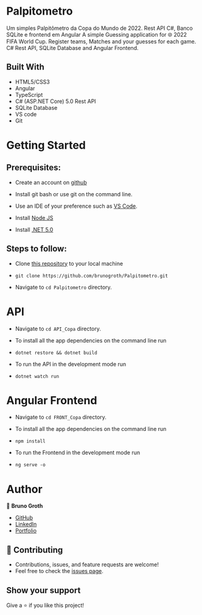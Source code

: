# Palpitometro 
Um simples Palpitômetro da Copa do Mundo de 2022. Rest API C#, Banco SQLite e frontend em Angular
A simple Guessing application for 🌐 2022 FIFA World Cup. Register teams, Matches and your guesses for each game. C# Rest API, SQLite Database and Angular Frontend.

## Built With

- HTML5/CSS3
- Angular
- TypeScript
- C# (ASP.NET Core) 5.0 Rest API
- SQLite Database
- VS code
- Git

# Getting Started

## Prerequisites:


- Create an account on [github](https://github.com/login)

- Install git bash or use git on the command line.

- Use an IDE of your preference such as [VS Code](https://code.visualstudio.com/download).

- Install [Node JS](https://nodejs.org/en/download/)

- Install [.NET 5.0](https://dotnet.microsoft.com/en-us/download/dotnet/5.0)

## Steps to follow:

- Clone [this repository](https://github.com/brunogroth/Palpitometro) to your local machine 
- ```
  git clone https://github.com/brunogroth/Palpitometro.git
  ```

- Navigate to `cd Palpitometro` directory.

# API

- Navigate to `cd API_Copa` directory.

- To install all the app dependencies on the command line run
- ```
  dotnet restore && dotnet build
  ``` 
  
- To run the API in the development mode run 
- ```
  dotnet watch run
  ```
  
# Angular Frontend

- Navigate to `cd FRONT_Copa` directory.

- To install all the app dependencies on the command line run
- ```
  npm install
  ``` 
  
- To run the Frontend in the development mode run 
- ```
  ng serve -o
  ```
  
# Author

:man: **Bruno Groth**
- [GitHub](https://github.com/brunogroth)
- [LinkedIn](https://linkedin.com/in/bruno-groth/)
- [Portfolio](https://brunogroth.github.io/Portfolio-React-Website)

## 🤝 Contributing
- Contributions, issues, and feature requests are welcome!
- Feel free to check the [issues page](https://github.com/brunogroth/Palpitometro/issues).

## Show your support
Give a ⭐ if you like this project!
